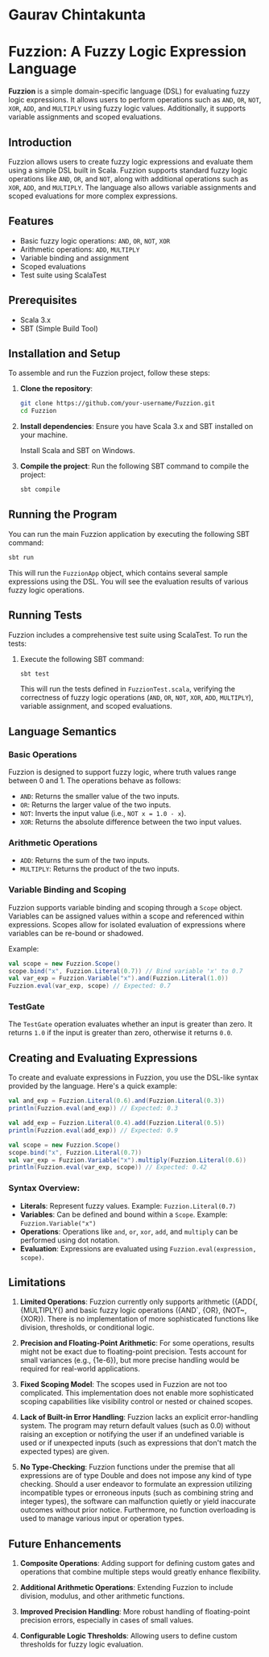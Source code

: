 # Gaurav Chintakunta

# Fuzzion: A Fuzzy Logic Expression Language

**Fuzzion** is a simple domain-specific language (DSL) for evaluating fuzzy logic expressions. It allows users to perform operations such as `AND`, `OR`, `NOT`, `XOR`, `ADD`, and `MULTIPLY` using fuzzy logic values. Additionally, it supports variable assignments and scoped evaluations.

## Introduction

Fuzzion allows users to create fuzzy logic expressions and evaluate them using a simple DSL built in Scala. Fuzzion supports standard fuzzy logic operations like `AND`, `OR`, and `NOT`, along with additional operations such as `XOR`, `ADD`, and `MULTIPLY`. The language also allows variable assignments and scoped evaluations for more complex expressions.

## Features
- Basic fuzzy logic operations: `AND`, `OR`, `NOT`, `XOR`
- Arithmetic operations: `ADD`, `MULTIPLY`
- Variable binding and assignment
- Scoped evaluations
- Test suite using ScalaTest

## Prerequisites
- Scala 3.x
- SBT (Simple Build Tool)

## Installation and Setup

To assemble and run the Fuzzion project, follow these steps:

1. **Clone the repository**:
   ```bash
   git clone https://github.com/your-username/Fuzzion.git
   cd Fuzzion
   ```

2. **Install dependencies**:
   Ensure you have Scala 3.x and SBT installed on your machine.

   Install Scala and SBT on Windows.

3. **Compile the project**:
   Run the following SBT command to compile the project:
   ```bash
   sbt compile
   ```

## Running the Program

You can run the main Fuzzion application by executing the following SBT command:
```bash
sbt run
```

This will run the `FuzzionApp` object, which contains several sample expressions using the DSL. You will see the evaluation results of various fuzzy logic operations.

## Running Tests

Fuzzion includes a comprehensive test suite using ScalaTest. To run the tests:

1. Execute the following SBT command:
   ```bash
   sbt test
   ```

   This will run the tests defined in `FuzzionTest.scala`, verifying the correctness of fuzzy logic operations (`AND`, `OR`, `NOT`, `XOR`, `ADD`, `MULTIPLY`), variable assignment, and scoped evaluations.

## Language Semantics

### Basic Operations
Fuzzion is designed to support fuzzy logic, where truth values range between 0 and 1. The operations behave as follows:

- `AND`: Returns the smaller value of the two inputs.
- `OR`: Returns the larger value of the two inputs.
- `NOT`: Inverts the input value (i.e., `NOT x = 1.0 - x`).
- `XOR`: Returns the absolute difference between the two input values.

### Arithmetic Operations
- `ADD`: Returns the sum of the two inputs.
- `MULTIPLY`: Returns the product of the two inputs.

### Variable Binding and Scoping
Fuzzion supports variable binding and scoping through a `Scope` object. Variables can be assigned values within a scope and referenced within expressions. Scopes allow for isolated evaluation of expressions where variables can be re-bound or shadowed.

Example:
```scala
val scope = new Fuzzion.Scope()
scope.bind("x", Fuzzion.Literal(0.7)) // Bind variable 'x' to 0.7
val var_exp = Fuzzion.Variable("x").and(Fuzzion.Literal(1.0))
Fuzzion.eval(var_exp, scope) // Expected: 0.7
```

### TestGate
The `TestGate` operation evaluates whether an input is greater than zero. It returns `1.0` if the input is greater than zero, otherwise it returns `0.0`.

## Creating and Evaluating Expressions

To create and evaluate expressions in Fuzzion, you use the DSL-like syntax provided by the language. Here's a quick example:

```scala
val and_exp = Fuzzion.Literal(0.6).and(Fuzzion.Literal(0.3))
println(Fuzzion.eval(and_exp)) // Expected: 0.3

val add_exp = Fuzzion.Literal(0.4).add(Fuzzion.Literal(0.5))
println(Fuzzion.eval(add_exp)) // Expected: 0.9

val scope = new Fuzzion.Scope()
scope.bind("x", Fuzzion.Literal(0.7))
val var_exp = Fuzzion.Variable("x").multiply(Fuzzion.Literal(0.6))
println(Fuzzion.eval(var_exp, scope)) // Expected: 0.42
```

### Syntax Overview:
- **Literals**: Represent fuzzy values. Example: `Fuzzion.Literal(0.7)`
- **Variables**: Can be defined and bound within a `Scope`. Example: `Fuzzion.Variable("x")`
- **Operations**: Operations like `and`, `or`, `xor`, `add`, and `multiply` can be performed using dot notation.
- **Evaluation**: Expressions are evaluated using `Fuzzion.eval(expression, scope)`.

## Limitations

1. **Limited Operations**: Fuzzion currently only supports arithmetic ({ADD{, {MULTIPLY{) and basic fuzzy logic operations ({AND`, {OR}, {NOT~, {XOR}). There is no implementation of more sophisticated functions like division, thresholds, or conditional logic.
   
2. **Precision and Floating-Point Arithmetic**: For some operations, results might not be exact due to floating-point precision. Tests account for small variances (e.g., {1e-6}), but more precise handling would be required for real-world applications.

3. **Fixed Scoping Model**: The scopes used in Fuzzion are not too complicated. This implementation does not enable more sophisticated scoping capabilities like visibility control or nested or chained scopes.

4. **Lack of Built-in Error Handling**: Fuzzion lacks an explicit error-handling system. The program may return default values (such as 0.0) without raising an exception or notifying the user if an undefined variable is used or if unexpected inputs (such as expressions that don't match the expected types) are given.

5. **No Type-Checking**: Fuzzion functions under the premise that all expressions are of type Double and does not impose any kind of type checking. Should a user endeavor to formulate an expression utilizing incompatible types or erroneous inputs (such as combining string and integer types), the software can malfunction quietly or yield inaccurate outcomes without prior notice. Furthermore, no function overloading is used to manage various input or operation types.

## Future Enhancements

1. **Composite Operations**: Adding support for defining custom gates and operations that combine multiple steps would greatly enhance flexibility.

2. **Additional Arithmetic Operations**: Extending Fuzzion to include division, modulus, and other arithmetic functions.

3. **Improved Precision Handling**: More robust handling of floating-point precision errors, especially in cases of small values.

4. **Configurable Logic Thresholds**: Allowing users to define custom thresholds for fuzzy logic evaluation.


